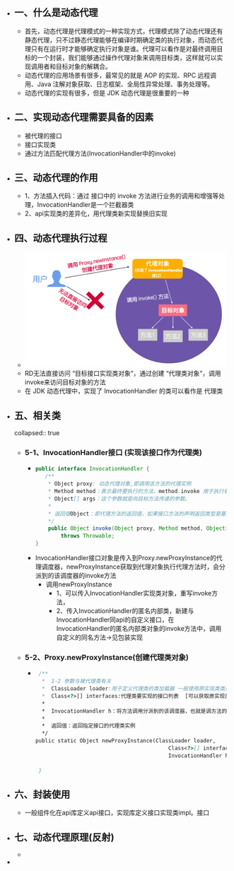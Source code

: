 - ## 一、什么是动态代理
	- 首先，动态代理是代理模式的一种实现方式，代理模式除了动态代理还有 静态代理，只不过静态代理能够在编译时期确定类的执行对象，而动态代理只有在运行时才能够确定执行对象是谁。代理可以看作是对最终调用目标的一个封装，我们能够通过操作代理对象来调用目标类，这样就可以实现调用者和目标对象的解耦合。
	- 动态代理的应用场景有很多，最常见的就是 AOP 的实现、RPC 远程调用、Java 注解对象获取、日志框架、全局性异常处理、事务处理等。
	- 动态代理的实现有很多，但是 JDK 动态代理是很重要的一种
- ## 二、实现动态代理需要具备的因素
	- 被代理的接口
	- 接口实现类
	- 通过方法匹配代理方法(InvocationHandler中的invoke)
- ## 三、动态代理的作用
	- 1、方法插入代码：通过 接口中的 invoke 方法进行业务的调用和增强等处理，InvocationHandler是一个拦截器类
	- 2、api实现类的差异化，用代理类新实现替换旧实现
- ## 四、动态代理执行过程
	- ![image.png](../assets/image_1659671333414_0.png)
	- RD无法直接访问 “目标接口实现类对象”，通过创建 “代理类对象”，调用invoke来访问目标对象的方法
	- 在 JDK 动态代理中，实现了 InvocationHandler 的类可以看作是 代理类
- ## 五、相关类
  collapsed:: true
	- ### 5-1、InvocationHandler接口 (实现该接口作为代理类)
		- ```java
		  public interface InvocationHandler {
		     /**
		      * Object proxy: 动态代理对象,即调用该方法的代理实例
		      * Method method：表示最终要执行的方法，method.invoke 用于执行被代理的方法，也就是真正的目标方法（对应于在代理实例上调用的接口方法的方法实例）
		      * Object[] args：这个参数就是向目标方法传递的参数。
		      *
		      * 返回值Object：即代理方法的返回值，如果接口方法的声明返回类型是基元类型，则该方法返回的值必须是相应基元包装类的实例
		      */
		      public Object invoke(Object proxy, Method method, Object[] args)
		          throws Throwable;
		  }
		  ```
		- InvocationHandler接口对象是传入到Proxy.newProxyInstance的代理调度器，newProxyInstance获取到代理对象执行代理方法时，会分派到的该调度器的invoke方法
			- 调用newProxyInstance
				- 1、可以传入InvocationHandler实现类对象，重写invoke方法，
				- 2、传入InvocationHandler的匿名内部类，新建与InvocationHandler同api的自定义接口，在InvocationHandler的匿名内部类对象的invoke方法中，调用自定义的同名方法->见包装实现
	- ### 5-2、Proxy.newProxyInstance(创建代理类对象)
		- ```java
		   /**
		    *  1-2 参数与被代理类有关
		    *  ClassLoader loader:用于定义代理类的类加载器 一般使用原实现类类加载器 objImpl.javaClass.classLoader 
		    *  Class<?>[] interfaces:代理类要实现的接口列表  [可以获取原实现类的 所有父接口传入]
		    *  
		    *  InvocationHandler h：将方法调用分派到的该调度器，也就是调方法的时候，会调度到该接口的invoke方法
		    *  
		    *  返回值：返回指定接口的代理类实例
		    */
		  public static Object newProxyInstance(ClassLoader loader,
		                                            Class<?>[] interfaces,
		                                            InvocationHandler h){
		     
		   }
		  ```
- ## 六、封装使用
	- 一般组件化在api库定义api接口，实现库定义接口实现类impl。接口
- ## 七、动态代理原理(反射)
	-
-